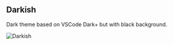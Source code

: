## Darkish

Dark theme based on VSCode Dark+ but with black background.

![Darkish](https://github.com/svkozak/darkish.novaextension/blob/master/Images/Darkish.png?raw=true)